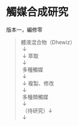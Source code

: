 # 觸媒合成研究
版本一，編修零

> 體液混合物（Dhewiz）<br />
  ↓<br />
  ↓ 萃取<br />
  ↓<br />
  多種觸媒<br />
  ↓<br />
  ↓ 複製、修改<br />
  ↓<br />
  多種類觸媒<br />
  ↓<br />
  （待研究）↓<br />
  ↓<br />

